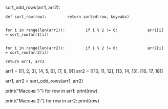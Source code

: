 sort_odd_rows(arr1, arr2): 
     
    def sort_row(row):         return sorted(row, key=abs) 
 
     
    for i in range(len(arr1)):         if i % 2 != 0:             arr1[i] = sort_row(arr1[i]) 
 
     
    for i in range(len(arr2)):         if i % 2 != 0:             arr2[i] = sort_row(arr2[i]) 
 
    return arr1, arr2 
 
 
arr1 = [[1, 2, 3], [4, 5, 6], [7, 8, 9]] 
arr2 = [[10, 11, 12], [13, 14, 15], [16, 17, 18]] 
 
arr1, arr2 = sort_odd_rows(arr1, arr2) 
 
print("Массив 1:") for row in arr1:     print(row) 
 
print("Массив 2:") for row in arr2: 
    print(row) 
